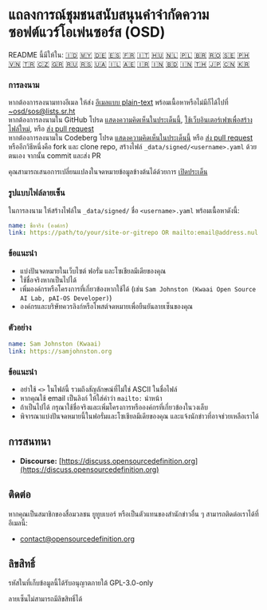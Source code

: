 # แถลงการณ์ชุมชนสนับสนุนคำจำกัดความซอฟต์แวร์โอเพ่นซอร์ส (OSD)

README นี้มีให้ใน:
[🇮🇩](README_ID.md)
[🇲🇾](README_MS.md)
[🇩🇪](README_DE.md)
[🇪🇸](README_ES.md)
[🇫🇷](README_FR.md)
[🇮🇹](README_IT.md)
[🇭🇺](README_HU.md)
[🇳🇱](README_NL.md)
[🇵🇱](README_PL.md)
[🇧🇷](README_PT-BR.md)
[🇷🇴](README_RO.md)
[🇸🇪](README_SV.md)
[🇵🇭](README_TL.md)
[🇻🇳](README_VI.md)
[🇹🇷](README_TR.md)
[🇨🇿](README_CS.md)
[🇬🇷](README_EL.md)
[🇷🇺](README_RU.md)
[🇷🇸](README_SR.md)
[🇺🇦](README_UK.md)
[🇮🇱](README_HE.md)
[🇦🇪](README_AR.md)
[🇮🇷](README_FA.md)
[🇮🇳](README_HI.md)
[🇧🇩](README_BN.md)
[🇮🇳](README_TA.md)
[🇹🇭](README_TH.md)
[🇯🇵](README_JA.md)
[🇨🇳](README_ZH-CN.md)
[🇰🇷](README_KO.md)

### การลงนาม

หากต้องการลงนามทางอีเมล ให้ส่ง [อีเมลแบบ plain-text](https://useplaintext.email/) พร้อมเนื้อหาหรือไม่มีก็ได้ไปที่ [~osd/sos@lists.sr.ht](mailto:~osd/sos@lists.sr.ht)  
หากต้องการลงนามใน GitHub โปรด [แสดงความคิดเห็นในประเด็นนี้](https://github.com/OpenSourceDefinition/sos/issues/1), [ใช้เว็บอินเตอร์เฟซเพื่อสร้างไฟล์ใหม่](https://github.com/OpenSourceDefinition/sos/new/main/_data/signed), หรือ [ส่ง pull request](https://github.com/OpenSourceDefinition/sos/pulls)  
หากต้องการลงนามใน Codeberg โปรด [แสดงความคิดเห็นในประเด็นนี้](https://codeberg.org/osd/sos/issues/1) หรือ [ส่ง pull request](https://codeberg.org/osd/sos/pulls)  
หรืออีกวิธีหนึ่งคือ fork และ clone repo, สร้างไฟล์ `_data/signed/<username>.yaml` ด้วยตนเอง จากนั้น commit และส่ง PR

คุณสามารถเสนอการเปลี่ยนแปลงในจดหมายข้อมูลข้างต้นได้ด้วยการ [เปิดประเด็น](https://codeberg.org/osd/sos/issues)

### รูปแบบไฟล์ลายเซ็น

ในการลงนาม ให้สร้างไฟล์ใน `_data/signed/` ชื่อ `<username>.yaml` พร้อมเนื้อหาดังนี้:

```yaml
name: ชื่อจริง (องค์กร)
link: https://path/to/your/site-or-gitrepo OR mailto:email@address.nul
```

### ข้อแนะนำ
- แบ่งปันจดหมายในเว็บไซต์ ฟอรั่ม และโซเชียลมีเดียของคุณ
- ใช้ชื่อจริงหากเป็นไปได้
- เพิ่มองค์กรหรือโครงการที่เกี่ยวข้องหากใช้ได้ (เช่น `Sam Johnston (Kwaai Open Source AI Lab, pAI-OS Developer)`)
- องค์กรและบริษัทควรลิงก์หรือโพสต์จดหมายเพื่อยืนยันลายเซ็นของคุณ

### ตัวอย่าง

```yaml
name: Sam Johnston (Kwaai)
link: https://samjohnston.org
```

### ข้อแนะนำ

- อย่าใช้ `<>` ในไฟล์นี้ รวมถึงสัญลักษณ์ที่ไม่ใช่ ASCII ในชื่อไฟล์
- หากคุณใช้ email เป็นลิงก์ ให้ใส่คำว่า `mailto:` นำหน้า
- ถ้าเป็นไปได้ กรุณาใช้ชื่อจริงและเพิ่มโครงการหรือองค์กรที่เกี่ยวข้องในวงเล็บ
- พิจารณาแบ่งปันจดหมายนี้ในฟอรั่มและโซเชียลมีเดียของคุณ และแจ้งนักข่าวที่อาจช่วยเหลือเราได้

## การสนทนา

- **Discourse:** [https://discuss.opensourcedefinition.org](https://discuss.opensourcedefinition.org)

## ติดต่อ
หากคุณเป็นสมาชิกของสื่อมวลชน ยูทูบเบอร์ หรือเป็นตัวแทนของสำนักข่าวอื่น ๆ สามารถติดต่อเราได้ที่อีเมลนี้:
- [contact@opensourcedefinition.org](mailto:contact@opensourcedefinition.org)

## ลิขสิทธิ์
รหัสในที่เก็บข้อมูลนี้ได้รับอนุญาตภายใต้ GPL-3.0-only

ลายเซ็นไม่สามารถมีลิขสิทธิ์ได้
